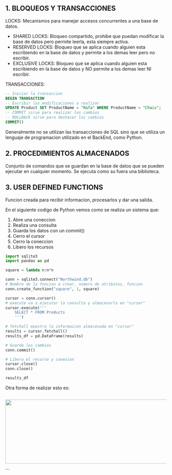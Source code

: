 ## 1. **BLOQUEOS Y TRANSACCIONES**

LOCKS: Mecanismos para manejar accesos concurrentes a una base de datos.

- SHARED LOCKS: Bloqueo compartido, prohibe que puedan modificar la base de datos pero permite leerla, esta siempre activa.
- RESERVED LOCKS: Bloqueo que se aplica cuando alguien esta escribiendo en la base de datos y permite a los demas leer pero no escribir.
- EXCLUSIVE LOCKS: Bloqueo que se aplica cuando alguien esta escribiendo en la base de datos y NO permite a los demas leer NI escribir.

TRANSACCIONES:

```SQL
-- Iniciar la transaccion
BEGIN TRANSACTION
-- Escribir las modificaciones a realizar
UPDATE Product SET ProductName = "Rafa" WHERE ProductName = "Chais";
-- COMMIT sirve para realizar los cambios
-- ROLLBACK sirve para deshacer los cambios
COMMIT()
```

Generalmente no se utilizan las transacciones de SQL sino que se utiliza un lenguaje de programacion utilizado en el BackEnd, como Python.

## 2. **PROCEDIMIENTOS ALMACENADOS**

Conjunto de comandos que se guardan en la base de datos que se pueden ejecutar en cualquier momento. Se ejecuta como su fuera una biblioteca.

## 3. **USER DEFINED FUNCTIONS**

Funcion creada para recibir informacion, procesarlos y dar una salida.

En el siguiente codigo de Python vemos como se realiza un sistema que:

1. Abre una coneccion
2. Realiza una consulta
3. Guarda los datos con un commit()
4. Cerro el cursor
5. Cerro la coneccion
6. Libero los recursos

```Python
import sqlite3
import pandas as pd

square = lambda n:n*n

conn = sqlite3.connect("Northwind.db")
# Nombre de la funcion a crear, numero de atributos, funcion
conn.create_function("square", 1, square)

cursor = conn.cursor()
# execute va a ejecutar la consulta y almacenarla en "cursor"
cursor.execute('''
    SELECT * FROM Products
    ''')

# fetchall muestra la informaicon almacenada en "cursor"
results = cursor.fetchall()
results_df = pd.DataFrame(results)

# Guarda los cambios
conn.commit()

# Libera el recurso y conexion
cursor.close()
conn.close()

results_df
```

Otra forma de realizar esto es:

```Python

```

<p align="center">
    <img src="./Images/.png" width="550" height="200">
</p>
```
